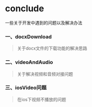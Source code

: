 # conclude
一些关于开发中遇到的问题以及解决办法

### 一、docxDownload
>关于docx文件的下载功能的解决思路

### 二、videoAndAudio
>关于解决视频和音频对接问题

### 三、iosVideo问题
>在ios下视频不播放的问题

